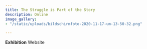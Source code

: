 ```yaml
---
title: The Struggle is Part of the Story
description: Online
image_gallery:
- "/static/uploads/bildschirmfoto-2020-11-17-um-13-50-32.png"

---
```

**Exhibition** Website